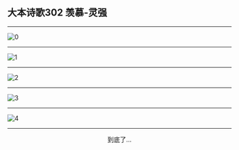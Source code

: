 
## 大本诗歌302 羡慕-灵强
        
<div id="aplayer0"></div>

---

<img alt="0" data-original="/data/d0302/0.png">

---

<img alt="1" data-original="/data/d0302/1.png">

---

<img alt="2" data-original="/data/d0302/2.png">

---

<img alt="3" data-original="/data/d0302/3.png">

---

<img alt="4" data-original="/data/d0302/4.png">

---

<p style="text-align: center">到底了...</p>

<script src="/js/dist-view.js"></script>

<script>
MAIN.id = 'd0302';
        
const ap0 = new APlayer({
    container: document.getElementById('aplayer0'),
    volume: 1,
    loop: 'none',
    preload: 'none',
    audio: [{
        name: '大本诗歌302.mp3',
        artist: '大本诗歌',
        url: 'https://res.wx.qq.com/voice/getvoice?mediaid=MzI0NTk3MDM5M18yMjQ3NDkxMjIw',
        cover: '/favicon'
    }]
});
</script>
